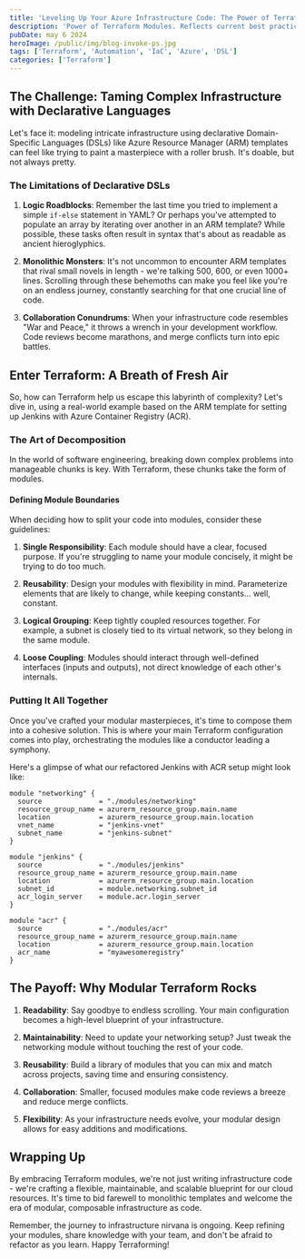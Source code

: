 ```yaml
---
title: 'Leveling Up Your Azure Infrastructure Code: The Power of Terraform Modules'
description: 'Power of Terraform Modules. Reflects current best practices in IaC and Terraform usage'
pubDate: may 6 2024
heroImage: /public/img/blog-invoke-ps.jpg
tags: ['Terraform', 'Automation', 'IaC', 'Azure', 'DSL']
categories: ['Terraform']
---
```


## The Challenge: Taming Complex Infrastructure with Declarative Languages

Let's face it: modeling intricate infrastructure using declarative Domain-Specific Languages (DSLs) like Azure Resource Manager (ARM) templates can feel like trying to paint a masterpiece with a roller brush. It's doable, but not always pretty.

### The Limitations of Declarative DSLs

1. **Logic Roadblocks**: Remember the last time you tried to implement a simple `if-else` statement in YAML? Or perhaps you've attempted to populate an array by iterating over another in an ARM template? While possible, these tasks often result in syntax that's about as readable as ancient hieroglyphics.

2. **Monolithic Monsters**: It's not uncommon to encounter ARM templates that rival small novels in length - we're talking 500, 600, or even 1000+ lines. Scrolling through these behemoths can make you feel like you're on an endless journey, constantly searching for that one crucial line of code.

3. **Collaboration Conundrums**: When your infrastructure code resembles "War and Peace," it throws a wrench in your development workflow. Code reviews become marathons, and merge conflicts turn into epic battles.

## Enter Terraform: A Breath of Fresh Air

So, how can Terraform help us escape this labyrinth of complexity? Let's dive in, using a real-world example based on the ARM template for setting up Jenkins with Azure Container Registry (ACR).

### The Art of Decomposition

In the world of software engineering, breaking down complex problems into manageable chunks is key. With Terraform, these chunks take the form of modules.

#### Defining Module Boundaries

When deciding how to split your code into modules, consider these guidelines:

1. **Single Responsibility**: Each module should have a clear, focused purpose. If you're struggling to name your module concisely, it might be trying to do too much.

2. **Reusability**: Design your modules with flexibility in mind. Parameterize elements that are likely to change, while keeping constants... well, constant.

3. **Logical Grouping**: Keep tightly coupled resources together. For example, a subnet is closely tied to its virtual network, so they belong in the same module.

4. **Loose Coupling**: Modules should interact through well-defined interfaces (inputs and outputs), not direct knowledge of each other's internals.

### Putting It All Together

Once you've crafted your modular masterpieces, it's time to compose them into a cohesive solution. This is where your main Terraform configuration comes into play, orchestrating the modules like a conductor leading a symphony.

Here's a glimpse of what our refactored Jenkins with ACR setup might look like:

```hcl
module "networking" {
  source              = "./modules/networking"
  resource_group_name = azurerm_resource_group.main.name
  location            = azurerm_resource_group.main.location
  vnet_name           = "jenkins-vnet"
  subnet_name         = "jenkins-subnet"
}

module "jenkins" {
  source              = "./modules/jenkins"
  resource_group_name = azurerm_resource_group.main.name
  location            = azurerm_resource_group.main.location
  subnet_id           = module.networking.subnet_id
  acr_login_server    = module.acr.login_server
}

module "acr" {
  source              = "./modules/acr"
  resource_group_name = azurerm_resource_group.main.name
  location            = azurerm_resource_group.main.location
  acr_name            = "myawesomeregistry"
}
```

## The Payoff: Why Modular Terraform Rocks

1. **Readability**: Say goodbye to endless scrolling. Your main configuration becomes a high-level blueprint of your infrastructure.

2. **Maintainability**: Need to update your networking setup? Just tweak the networking module without touching the rest of your code.

3. **Reusability**: Build a library of modules that you can mix and match across projects, saving time and ensuring consistency.

4. **Collaboration**: Smaller, focused modules make code reviews a breeze and reduce merge conflicts.

5. **Flexibility**: As your infrastructure needs evolve, your modular design allows for easy additions and modifications.

## Wrapping Up

By embracing Terraform modules, we're not just writing infrastructure code - we're crafting a flexible, maintainable, and scalable blueprint for our cloud resources. It's time to bid farewell to monolithic templates and welcome the era of modular, composable infrastructure as code.

Remember, the journey to infrastructure nirvana is ongoing. Keep refining your modules, share knowledge with your team, and don't be afraid to refactor as you learn. Happy Terraforming!

